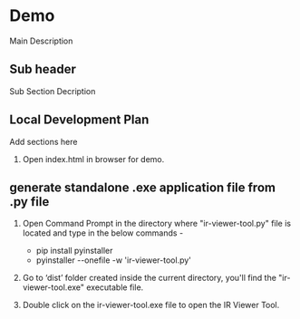 # Demo 
Main Description 

## Sub header

Sub Section Decription

## Local Development Plan

Add sections here

1. Open index.html in browser for demo.


## generate standalone .exe application file from .py file

1. Open Command Prompt in the directory where "ir-viewer-tool.py" file is located and type in the below commands -

    * pip install pyinstaller
    * pyinstaller --onefile -w 'ir-viewer-tool.py'

2. Go to ‘dist’ folder created inside the current directory, you'll find the "ir-viewer-tool.exe" executable file. 

3. Double click on the ir-viewer-tool.exe file to open the IR Viewer Tool.
